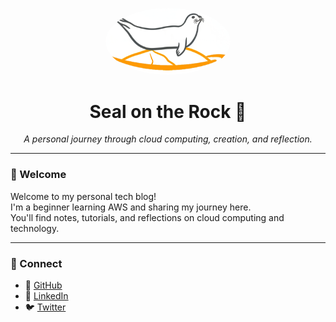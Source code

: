 <p align="center">
  <img src="/assets/images/logo.png" alt="Seal on the Rock logo" width="200" style="border-radius:50%;"/>
</p>

<h1 align="center">Seal on the Rock 🌊</h1>
<p align="center"><em>A personal journey through cloud computing, creation, and reflection.</em></p>

---

### 👋 Welcome

Welcome to my personal tech blog!  
I'm a beginner learning AWS and sharing my journey here.  
You'll find notes, tutorials, and reflections on cloud computing and technology.

---

### 🔗 Connect

- 🐙 [GitHub](https://github.com/seal-on-the-rock)
- 💼 [LinkedIn](https://www.linkedin.com/in/yourprofile)
- 🐦 [Twitter](https://twitter.com/yourprofile)
